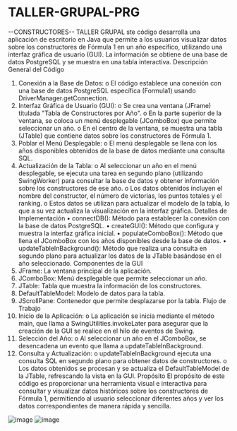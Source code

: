 # TALLER-GRUPAL-PRG
--CONSTRUCTORES--
TALLER GRUPAL
ste código desarrolla una aplicación de escritorio en Java que permite a los usuarios visualizar datos sobre los constructores de Fórmula 1 en un año específico, utilizando una interfaz gráfica de usuario (GUI). La información se obtiene de una base de datos PostgreSQL y se muestra en una tabla interactiva.
Descripción General del Código
1.	Conexión a la Base de Datos:
o	El código establece una conexión con una base de datos PostgreSQL específica (Formula1) usando DriverManager.getConnection.
2.	Interfaz Gráfica de Usuario (GUI):
o	Se crea una ventana (JFrame) titulada "Tabla de Constructores por Año".
o	En la parte superior de la ventana, se coloca un menú desplegable (JComboBox) que permite seleccionar un año.
o	En el centro de la ventana, se muestra una tabla (JTable) que contiene datos sobre los constructores de Fórmula 1.
3.	Poblar el Menú Desplegable:
o	El menú desplegable se llena con los años disponibles obtenidos de la base de datos mediante una consulta SQL.
4.	Actualización de la Tabla:
o	Al seleccionar un año en el menú desplegable, se ejecuta una tarea en segundo plano (utilizando SwingWorker) para consultar la base de datos y obtener información sobre los constructores de ese año.
o	Los datos obtenidos incluyen el nombre del constructor, el número de victorias, los puntos totales y el ranking.
o	Estos datos se utilizan para actualizar el modelo de la tabla, lo que a su vez actualiza la visualización en la interfaz gráfica.
Detalles de Implementación
•	connectDB(): Método para establecer la conexión con la base de datos PostgreSQL.
•	createGUI(): Método que configura y muestra la interfaz gráfica inicial.
•	populateComboBox(): Método que llena el JComboBox con los años disponibles desde la base de datos.
•	updateTableInBackground(): Método que realiza una consulta en segundo plano para actualizar los datos de la JTable basándose en el año seleccionado.
Componentes de la GUI
1.	JFrame: La ventana principal de la aplicación.
2.	JComboBox: Menú desplegable que permite seleccionar un año.
3.	JTable: Tabla que muestra la información de los constructores.
4.	DefaultTableModel: Modelo de datos para la tabla.
5.	JScrollPane: Contenedor que permite desplazarse por la tabla.
Flujo de Trabajo
1.	Inicio de la Aplicación:
o	La aplicación se inicia mediante el método main, que llama a SwingUtilities.invokeLater para asegurar que la creación de la GUI se realice en el hilo de eventos de Swing.
2.	Selección del Año:
o	Al seleccionar un año en el JComboBox, se desencadena un evento que llama a updateTableInBackground.
3.	Consulta y Actualización:
o	updateTableInBackground ejecuta una consulta SQL en segundo plano para obtener datos de constructores.
o	Los datos obtenidos se procesan y se actualiza el DefaultTableModel de la JTable, refrescando la vista en la GUI.
Propósito
El propósito de este código es proporcionar una herramienta visual e interactiva para consultar y visualizar datos históricos sobre los constructores de Fórmula 1, permitiendo al usuario seleccionar diferentes años y ver los datos correspondientes de manera rápida y sencilla.

![image](https://github.com/ANA-ZAMBRANO/TALLER-GRUPAL-PRG/assets/169195758/ebc738b7-a8ca-4190-bec6-bc79c952c297)
![image](https://github.com/ANA-ZAMBRANO/TALLER-GRUPAL-PRG/assets/169195758/d31441ba-0679-4cec-b446-3c8c1f88153a)



